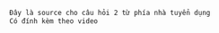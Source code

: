 ```sh {"id":"01J7D1Y5NDFW87JVM43HECRNJZ"}
Đây là source cho câu hỏi 2 từ phía nhà tuyển dụng
Có đính kèm theo video 
```